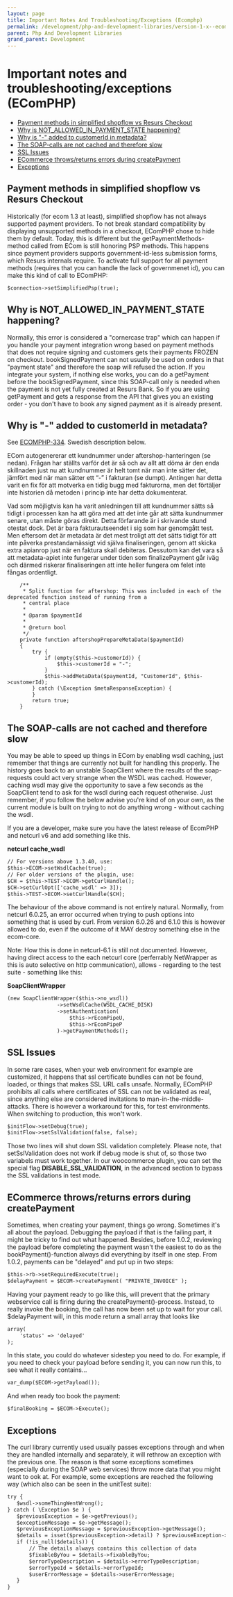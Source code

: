 ```yaml
---
layout: page
title: Important Notes And Troubleshooting/Exceptions (Ecomphp)
permalink: /development/php-and-development-libraries/version-1-x--ecomphp-/7438497/
parent: Php And Development Libraries
grand_parent: Development
---
```




# Important notes and troubleshooting/exceptions (EComPHP) 

- [Payment methods in simplified shopflow vs Resurs
  Checkout](#Importantnotesandtroubleshooting/exceptions(EComPHP)-PaymentmethodsinsimplifiedshopflowvsResursCheckout)
- [Why is NOT_ALLOWED_IN_PAYMENT_STATE
  happening?](#Importantnotesandtroubleshooting/exceptions(EComPHP)-WhyisNOT_ALLOWED_IN_PAYMENT_STATEhappening?)
- [Why is "-" added to customerId in
  metadata?](#Importantnotesandtroubleshooting/exceptions(EComPHP)-Whyis%22-%22addedtocustomerIdinmetadata?)
- [The SOAP-calls are not cached and therefore
  slow](#Importantnotesandtroubleshooting/exceptions(EComPHP)-TheSOAP-callsarenotcachedandthereforeslow)
- [SSL
  Issues](#Importantnotesandtroubleshooting/exceptions(EComPHP)-SSLIssues)
- [ECommerce throws/returns errors during
  createPayment](#Importantnotesandtroubleshooting/exceptions(EComPHP)-ECommercethrows/returnserrorsduringcreatePayment)
- [Exceptions](#Importantnotesandtroubleshooting/exceptions(EComPHP)-Exceptions)

## Payment methods in simplified shopflow vs Resurs Checkout
Historically (for ecom 1.3 at least), simplified shopflow has not always
supported payment providers. To not break standard compatibility by
displaying unsupported methods in a checkout, EComPHP chose to hide them
by default. Today, this is different but the getPaymentMethods-method
called from ECom is still honoring PSP methods. This happens since
payment providers supports government-id-less submission forms, which
Resurs internals require. To activate full support for all payment
methods (requires that you can handle the lack of governmenet id), you
can make this kind of call to EComPHP:

```xml
$connection->setSimplifiedPsp(true);
```
## Why is NOT_ALLOWED_IN_PAYMENT_STATE happening?
Normally, this error is considered a "cornercase trap" which can happen
if you handle your payment integration wrong based on payment methods
that does not require signing and customers gets their payments FROZEN
on checkout. bookSignedPayment can not usually be used on orders in that
"payment state" and therefore the soap will refused the action. If you
integrate your system, if nothing else works, you can do a getPayment
before the bookSignedPayment, since this SOAP-call only is needed when
the payment is not yet fully created at Resurs Bank. So if you are using
getPayment and gets a response from the API that gives you an existing
order - you don't have to book any signed payment as it is already
present.

## Why is "-" added to customerId in metadata?
See
[ECOMPHP-334](https://resursbankplugins.atlassian.net/browse/ECOMPHP-334).
Swedish description below.

ECom autogenererar ett kundnummer under aftershop-hanteringen (se
nedan). Frågan har ställts varför det är så och av allt att döma är den
enda skillnaden just nu att kundnummer är helt tomt när man inte sätter
det, jämfört med när man sätter ett “-” i fakturan (se dumpt). Antingen
har detta varit en fix för att motverka en tidig bugg med fakturorna,
men det förtäljer inte historien då metoden i princip inte har detta
dokumenterat.

Vad som möjligtvis kan ha varit anledningen till att kundnummer sätts så
tidigt i processen kan ha att göra med att det inte går att sätta
kundnummer senare, utan måste göras direkt. Detta förfarande är i
skrivande stund otestat dock. Det är bara fakturautseendet i sig som har
genomgått test. Men eftersom det är metadata är det mest troligt att det
sätts tidigt för att inte påverka prestandamässigt vid själva
finaliseringen, genom att skicka extra apianrop just när en faktura
skall debiteras. Dessutom kan det vara så att metadata-apiet inte
fungerar under tiden som finalizePayment går iväg och därmed riskerar
finaliseringen att inte heller fungera om felet inte fångas ordentligt.

        /**
         * Split function for aftershop: This was included in each of the deprecated function instead of running from a
         * central place
         *
         * @param $paymentId
         *
         * @return bool
         */
        private function aftershopPrepareMetaData($paymentId)
        {
            try {
                if (empty($this->customerId)) {
                    $this->customerId = "-";
                }
                $this->addMetaData($paymentId, "CustomerId", $this->customerId);
            } catch (\Exception $metaResponseException) {
            }
            return true;
        }

## The SOAP-calls are not cached and therefore slow
You may be able to speed up things in ECom by enabling wsdl caching,
just remember that things are currently not built for handling this
properly. The history goes back to an unstable SoapClient where the
results of the soap-requests could act very strange when the WSDL was
cached. However, caching wsdl may give the opportunity to save a few
seconds as the SoapClient tend to ask for the wsdl during each request
otherwise. Just remember, if you follow the below advise you're kind of
on your own, as the current module is built on trying to not do anything
wrong - without caching the wsdl.

If you are a developer, make sure you have the latest release of EcomPHP
and netcurl v6 and add something like this.

**netcurl cache_wsdl**
```xml
// For versions above 1.3.40, use:
$this->ECOM->setWsdlCache(true);
// For older versions of the plugin, use:
$CH = $this->TEST->ECOM->getCurlHandle();
$CH->setCurlOpt(['cache_wsdl' => 3]);
$this->TEST->ECOM->setCurlHandle($CH);
```
The behaviour of the above command is not entirely natural. Normally,
from netcurl 6.0.25, an error occurred when trying to push options into
something that is used by curl. From version 6.0.26 and 6.1.0 this is
however allowed to do, even if the outcome of it MAY destroy something
else in the ecom-core.

Note: How this is done in netcurl-6.1 is still not documented. However,
having direct access to the each netcurl core (perferrably NetWrapper as
this is auto selective on http communication), allows - regarding to the
test suite - something like this:

**SoapClientWrapper**
```xml
(new SoapClientWrapper($this->no_wsdl))
                ->setWsdlCache(WSDL_CACHE_DISK)
                ->setAuthentication(
                    $this->rEcomPipeU,
                    $this->rEcomPipeP
                )->getPaymentMethods();
```

## SSL Issues
In some rare cases, when your web environment for example are
customized, it happens that ssl certificate bundles can not be found,
loaded, or things that makes SSL URL calls unsafe. Normally, EComPHP
prohibits all calls where certificates of SSL can not be validated as
real, since anything else are considered invitations to
man-in-the-middle-attacks. There is however a workaround for this, for
test environments. When switching to production, this won't work.

```xml
$initFlow->setDebug(true);
$initFlow->setSslValidation(false, false);
```
Those two lines will shut down SSL validation completely. Please note,
that setSslValidation does not work if debug mode is shut of, so those
two variabels must work together. In our woocommerce plugin, you can set
the special flag **DISABLE_SSL_VALIDATION**, in the advanced section to
bypass the SSL validations in test mode.

## ECommerce throws/returns errors during createPayment
Sometimes, when creating your payment, things go wrong. Sometimes it's
all about the payload. Debugging the payload if that is the failing
part, it might be tricky to find out what happened. Besides, before
1.0.2, reviewing the payload before completing the payment wasn't the
easiest to do as the bookPayment()-function always did everything by
itself in one step. From 1.0.2, payments can be "delayed" and put up in
two steps:

```xml
$this->rb->setRequiredExecute(true);
$delayPayment = $ECOM->createPayment( "PRIVATE_INVOICE" );
```
Having your payment ready to go like this, will prevent that the primary
webservice call is firing during the createPayment()-process. Instead,
to really invoke the booking, the call has now been set up to wait for
your call. \$delayPayment will, in this mode return a small array that
looks like

```xml
array(
    'status' => 'delayed'
);
```
In this state, you could do whatever sidestep you need to do. For
example, if you need to check your payload before sending it, you can
now run this, to see what it really contains...

```xml
var_dump($ECOM->getPayload());
```
And when ready too book the payment:

```xml
$finalBooking = $ECOM->Execute();
```
## Exceptions
The curl library currently used usually passes exceptions through and
when they are handled internally and separately, it will rethrow an
exception with the previous one. The reason is that some exceptions
sometimes (especially during the SOAP web services) throw more data that
you might want to ook at. For example, some exceptions are reached the
following way (which also can be seen in the unitTest suite):

```xml
try {
   $wsdl->someThingWentWrong();
} catch ( \Exception $e ) {
   $previousException = $e->getPrevious();
   $exceptionMessage = $e->getMessage();
   $previousExceptionMessage = $previousException->getMessage();
   $details = isset($previousException->detail) ? $previouseException->detail : null;   // Resurs detailed exceptions not always available
   if (!is_null($details)) {
       // The details always contains this collection of data
       $fixableByYou = $details->fixableByYou;
       $errorTypeDescription = $details->errorTypeDescription;
       $errorTypeId = $details->errorTypeId;
       $userErrorMessage = $details->userErrorMessage;
   }
}
```
